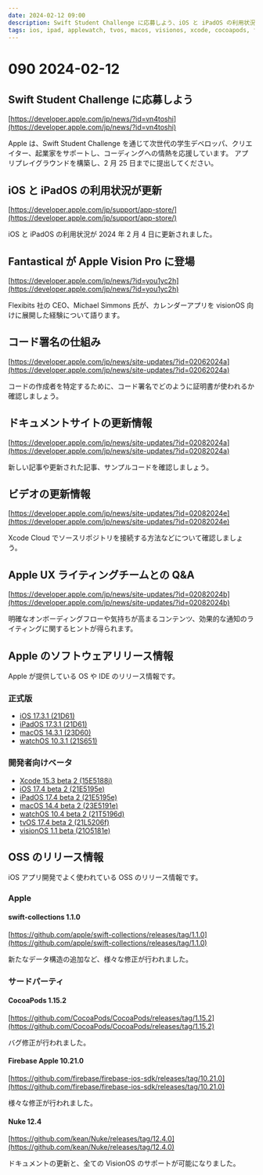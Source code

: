 ```yaml
---
date: 2024-02-12 09:00
description: Swift Student Challenge に応募しよう、iOS と iPadOS の利用状況が更新、ビデオやドキュメント情報が更新、ほか
tags: ios, ipad, applewatch, tvos, macos, visionos, xcode, cocoapods, firebase, firebase-apple, nuke
---
```

# 090 2024-02-12

## Swift Student Challenge に応募しよう

[https://developer.apple.com/jp/news/?id=vn4toshi](https://developer.apple.com/jp/news/?id=vn4toshi)

Apple は、Swift Student Challenge を通じて次世代の学生デベロッパ、クリエイター、起業家をサポートし、コーディングへの情熱を応援しています。
アプリプレイグラウンドを構築し、2 月 25 日までに提出してください。

## iOS と iPadOS の利用状況が更新
[https://developer.apple.com/jp/support/app-store/](https://developer.apple.com/jp/support/app-store/)

iOS と iPadOS の利用状況が 2024 年 2 月 4 日に更新されました。

## Fantastical が Apple Vision Pro に登場
[https://developer.apple.com/jp/news/?id=you1yc2h](https://developer.apple.com/jp/news/?id=you1yc2h)

Flexibits 社の CEO、Michael Simmons 氏が、カレンダーアプリを visionOS 向けに展開した経験について語ります。

## コード署名の仕組み
[https://developer.apple.com/jp/news/site-updates/?id=02062024a](https://developer.apple.com/jp/news/site-updates/?id=02062024a)

コードの作成者を特定するために、コード署名でどのように証明書が使われるか確認しましょう。

## ドキュメントサイトの更新情報
[https://developer.apple.com/jp/news/site-updates/?id=02082024a](https://developer.apple.com/jp/news/site-updates/?id=02082024a)

新しい記事や更新された記事、サンプルコードを確認しましょう。

## ビデオの更新情報
[https://developer.apple.com/jp/news/site-updates/?id=02082024e](https://developer.apple.com/jp/news/site-updates/?id=02082024e)

Xcode Cloud でソースリポジトリを接続する方法などについて確認しましょう。

## Apple UX ライティングチームとの Q&A
[https://developer.apple.com/jp/news/site-updates/?id=02082024b](https://developer.apple.com/jp/news/site-updates/?id=02082024b)

明確なオンボーディングフローや気持ちが高まるコンテンツ、効果的な通知のライティングに関するヒントが得られます。


## Apple のソフトウェアリリース情報

Apple が提供している OS や IDE のリリース情報です。


### 正式版

- [iOS 17.3.1 (21D61)](https://developer.apple.com/news/releases/?id=02082024d)
- [iPadOS 17.3.1 (21D61)](https://developer.apple.com/news/releases/?id=02082024c)
- [macOS 14.3.1 (23D60)](https://developer.apple.com/news/releases/?id=02082024b)
- [watchOS 10.3.1 (21S651)](https://developer.apple.com/news/releases/?id=02082024a)

### 開発者向けベータ

- [Xcode 15.3 beta 2 (15E5188j)](https://developer.apple.com/news/releases/?id=02062024h)
- [iOS 17.4 beta 2 (21E5195e)](https://developer.apple.com/news/releases/?id=02062024g)
- [iPadOS 17.4 beta 2 (21E5195e)](https://developer.apple.com/news/releases/?id=02062024f) 
- [macOS 14.4 beta 2 (23E5191e)](https://developer.apple.com/news/releases/?id=02062024e)
- [watchOS 10.4 beta 2 (21T5196d)](https://developer.apple.com/news/releases/?id=02062024b)
- [tvOS 17.4 beta 2 (21L5206f)](https://developer.apple.com/news/releases/?id=02062024d)
- [visionOS 1.1 beta (21O5181e)](https://developer.apple.com/news/releases/?id=02062024c)

## OSS のリリース情報

iOS アプリ開発でよく使われている OSS のリリース情報です。

### Apple

#### swift-collections 1.1.0

[https://github.com/apple/swift-collections/releases/tag/1.1.0](https://github.com/apple/swift-collections/releases/tag/1.1.0)

新たなデータ構造の追加など、様々な修正が行われました。

### サードパーティ

#### CocoaPods 1.15.2

[https://github.com/CocoaPods/CocoaPods/releases/tag/1.15.2](https://github.com/CocoaPods/CocoaPods/releases/tag/1.15.2)

バグ修正が行われました。

#### Firebase Apple 10.21.0

[https://github.com/firebase/firebase-ios-sdk/releases/tag/10.21.0](https://github.com/firebase/firebase-ios-sdk/releases/tag/10.21.0)

様々な修正が行われました。

#### Nuke 12.4

[https://github.com/kean/Nuke/releases/tag/12.4.0](https://github.com/kean/Nuke/releases/tag/12.4.0)

ドキュメントの更新と、全ての VisionOS のサポートが可能になりました。
